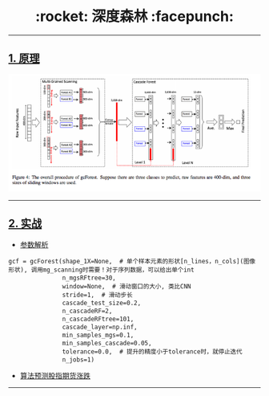 <h1 align = "center">:rocket: 深度森林 :facepunch:</h1>

---
## [1. 原理][1]

![算法结构][3]

---
## [2. 实战][2.1]
- [参数解析][2.2]
```
gcf = gcForest(shape_1X=None,  # 单个样本元素的形状[n_lines，n_cols](图像形状), 调用mg_scanning时需要！对于序列数据，可以给出单个int
               n_mgsRFtree=30,
               window=None,  # 滑动窗口的大小, 类比CNN
               stride=1,  # 滑动步长
               cascade_test_size=0.2,
               n_cascadeRF=2,
               n_cascadeRFtree=101,
               cascade_layer=np.inf,
               min_samples_mgs=0.1,
               min_samples_cascade=0.05,
               tolerance=0.0,  # 提升的精度小于tolerance时，就停止迭代
               n_jobs=1)
```
- [算法预测股指期货涨跌][2.3]
---
[1]: http://blog.csdn.net/xbinworld/article/details/60466552
[1.1]: https://www.qcloud.com/community/article/536731001491381531?!preview

[2.1]: http://nbviewer.jupyter.org/github/Jie-Yuan/gcForest/blob/master/gcForest_tuto.ipynb
[2.2]: https://www.qcloud.com/community/article/606289
[2.3]: https://mp.weixin.qq.com/s?__biz=MzAxNTc0Mjg0Mg==&mid=2653285179&idx=1&sn=f3d07a411aff07a7c49125ce1a057db4

[3]: https://github.com/Jie-Yuan/gcForest/blob/master/mgs.png
